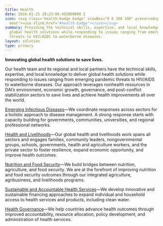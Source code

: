 ```yaml
---
title: Health
date: 2016-01-21 18:23:00.492000000 Z
icon: <svg class="health-badge badge" viewBox="0 0 100 100" preserveAspectRatio="xMinYMax
  meet"><use xlink:href="#health-badge"></use></svg>
summary: Providing the technical skills, expertise, and local knowledge to deliver
  global health solutions while responding to issues ranging from emerging pandemic
  threats to HIV/AIDS to waterborne diseases.
layout: solution
type: primary
---
```


**Innovating global health solutions to save lives.**

Our health team and its regional and local partners have the technical skills, expertise, and local knowledge to deliver global health solutions while responding to issues ranging from emerging pandemic threats to HIV/AIDS to waterborne diseases. Our approach leverages nonhealth resources in DAI’s environment, economic growth, governance, and post-conflict stabilization sectors to save lives and achieve health improvements all over the world.

[Emerging Infectious Diseases](/our-work/solutions/health/emerging-infectious-diseases)—We coordinate responses across sectors for a holistic approach to disease management. A strong response starts with capacity building for governments, communities, universities, and regional professional networks.

[Health and Livelihoods](/our-work/solutions/health/health-and-livelihoods)—Our global health and livelihoods work spans all sectors and engages families, community leaders, nongovernmental groups, schools, governments, health and agriculture workers, and the private sector to foster resilience, expand economic opportunity, and improve health outcomes.

[Nutrition and Food Security](/our-work/solutions/health/nutrition-and-food-security)—We build bridges between nutrition, agriculture, and food security. We are at the forefront of improving nutrition and food security outcomes through our integrated agriculture, agribusiness, and livelihoods programs.

[Sustainable and Accountable Health Services](/our-work/solutions/health/sustainable-and-accountable-health)—We develop innovative and sustainable financing approaches to expand individual and household access to health services and products, including clean water.

[Health Governance](/our-work/solutions/governance/health-governance)—We help countries advance health outcomes through improved accountability, resource allocation, policy development, and administration of health services.

